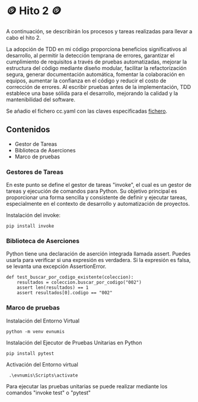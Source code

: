 # :coin: Hito 2 :coin:

A continuación, se describirán los procesos y tareas realizadas para llevar a cabo el hito 2.

La adopción de TDD en mi código proporciona beneficios significativos al desarrollo, al permitir la detección temprana de errores, garantizar el cumplimiento de requisitos a través de pruebas automatizadas, mejorar la estructura del código mediante diseño modular, facilitar la refactorización segura, generar documentación automática, fomentar la colaboración en equipos, aumentar la confianza en el código y reducir el costo de corrección de errores. Al escribir pruebas antes de la implementación, TDD establece una base sólida para el desarrollo, mejorando la calidad y la mantenibilidad del software.

Se añadio el fichero cc.yaml con las claves especificadas [fichero](https://github.com/nestygb/CC-Proyecto-Numis/blob/main/cc.yaml).

## Contenidos

- Gestor de Tareas
- Biblioteca de Aserciones
- Marco de pruebas

### Gestores de Tareas

En este punto se define el gestor de tareas "invoke", el cual es un gestor de tareas y ejecución de comandos para Python. Su objetivo principal es proporcionar una forma sencilla y consistente de definir y ejecutar tareas, especialmente en el contexto de desarrollo y automatización de proyectos. 

Instalación del invoke:
```
pip install invoke
```

### Biblioteca de Aserciones

Python tiene una declaración de aserción integrada llamada assert. Puedes usarla para verificar si una expresión es verdadera. Si la expresión es falsa, se levanta una excepción AssertionError.
```
def test_buscar_por_codigo_existente(coleccion):
    resultados = coleccion.buscar_por_codigo("002")
    assert len(resultados) == 1
    assert resultados[0].codigo == "002"
```
### Marco de pruebas

Instalación del Entorno Virtual 
```
python -m venv evnumis
```
Instalación del Ejecutor de Pruebas Unitarias en Python
```
pip install pytest
```
Activación del Entorno virtual
```
 .\evnumis\Scripts\activate
```
Para ejecutar las pruebas unitarias se puede realizar mediante los comandos "invoke test" o "pytest"
